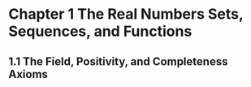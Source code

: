 # Chapter 1 The Real Numbers Sets, Sequences, and Functions

## 1.1 The Field, Positivity, and Completeness Axioms







